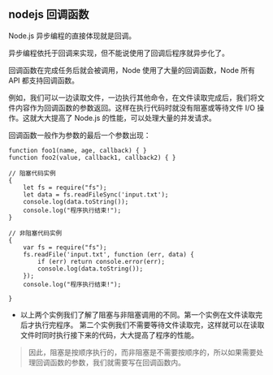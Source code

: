  ## nodejs 回调函数
 Node.js 异步编程的直接体现就是回调。

异步编程依托于回调来实现，但不能说使用了回调后程序就异步化了。

回调函数在完成任务后就会被调用，Node 使用了大量的回调函数，Node 所有 API 都支持回调函数。

例如，我们可以一边读取文件，一边执行其他命令，在文件读取完成后，我们将文件内容作为回调函数的参数返回。这样在执行代码时就没有阻塞或等待文件 I/O 操作。这就大大提高了 Node.js 的性能，可以处理大量的并发请求。

回调函数一般作为参数的最后一个参数出现：
```
function foo1(name, age, callback) { }
function foo2(value, callback1, callback2) { }
```
```
// 阻塞代码实例
{
    let fs = require("fs");
    let data = fs.readFileSync('input.txt');
    console.log(data.toString());
    console.log("程序执行结束!");
}

// 非阻塞代码实例
{
    var fs = require("fs");
    fs.readFile('input.txt', function (err, data) {
        if (err) return console.error(err);
        console.log(data.toString());
    });
    console.log("程序执行结束!");

}
```
* 以上两个实例我们了解了阻塞与非阻塞调用的不同。第一个实例在文件读取完后才执行完程序。 第二个实例我们不需要等待文件读取完，这样就可以在读取文件时同时执行接下来的代码，大大提高了程序的性能。

> 因此，阻塞是按顺序执行的，而非阻塞是不需要按顺序的，所以如果需要处理回调函数的参数，我们就需要写在回调函数内。

